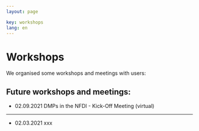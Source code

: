 ```yaml
---
layout: page

key: workshops
lang: en
---
```


Workshops
=========

We organised some workshops and meetings with users:

Future workshops and meetings:
-----------------------------------------------
* 02.09.2021 DMPs in the NFDI - Kick-Off Meeting (virtual)

--------------------------------------------
* 02.03.2021 xxx
